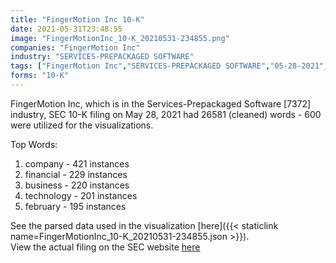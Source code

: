 ```yaml
---
title: "FingerMotion Inc 10-K"
date: 2021-05-31T23:48:55
image: "FingerMotionInc_10-K_20210531-234855.png"
companies: "FingerMotion Inc"
industry: "SERVICES-PREPACKAGED SOFTWARE"
tags: ["FingerMotion Inc","SERVICES-PREPACKAGED SOFTWARE","05-28-2021","10-K"]
forms: "10-K"
---
```

FingerMotion Inc, which is in the Services-Prepackaged Software [7372] industry, SEC 10-K filing on May 28, 2021 had 26581 (cleaned) words - 600 were utilized for the visualizations.

Top Words:
1. company - 421 instances
2. financial - 229 instances
3. business - 220 instances
4. technology - 201 instances
5. february - 195 instances


See the parsed data used in the visualization [here]({{< staticlink name=FingerMotionInc_10-K_20210531-234855.json >}}).  
View the actual filing on the SEC website [here](https://www.sec.gov/Archives/edgar/data/1602409/0001520138-21-000306.txt)